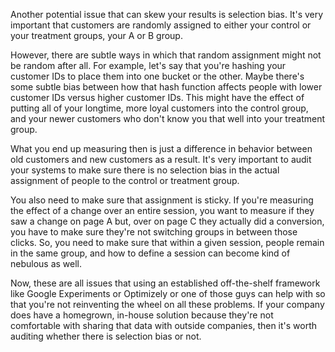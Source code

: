 Another potential issue that can skew your results is selection bias. It's very important that customers are randomly assigned to either your control or your treatment groups, your A or B group.

However, there are subtle ways in which that random assignment might not be random after all. For example, let's say that you're hashing your customer IDs to place them into one bucket or the other. Maybe there's some subtle bias between how that hash function affects people with lower customer IDs versus higher customer IDs. This might have the effect of putting all of your longtime, more loyal customers into the control group, and your newer customers who don't know you that well into your treatment group.

What you end up measuring then is just a difference in behavior between old customers and new customers as a result. It's very important to audit your systems to make sure there is no selection bias in the actual assignment of people to the control or treatment group.

You also need to make sure that assignment is sticky. If you're measuring the effect of a change over an entire session, you want to measure if they saw a change on page A but, over on page C they actually did a conversion, you have to make sure they're not switching groups in between those clicks. So, you need to make sure that within a given session, people remain in the same group, and how to define a session can become kind of nebulous as well.

Now, these are all issues that using an established off-the-shelf framework like Google Experiments or Optimizely or one of those guys can help with so that you're not reinventing the wheel on all these problems. If your company does have a homegrown, in-house solution because they're not comfortable with sharing that data with outside companies, then it's worth auditing whether there is selection bias or not.
